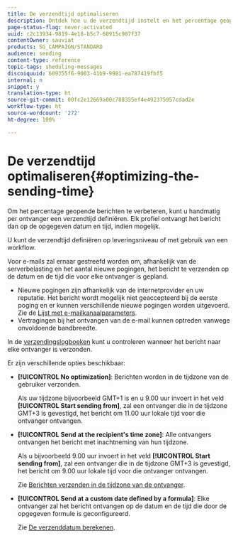```yaml
---
title: De verzendtijd optimaliseren
description: Ontdek hoe u de verzendtijd instelt en het percentage geopende berichten verbetert.
page-status-flag: never-activated
uuid: c2c13934-9819-4e18-b5c7-60915c907f37
contentOwner: sauviat
products: SG_CAMPAIGN/STANDARD
audience: sending
content-type: reference
topic-tags: sheduling-messages
discoiquuid: 609355f6-9003-41b9-9981-ea787419fbf5
internal: n
snippet: y
translation-type: ht
source-git-commit: 00fc2e12669a00c788355ef4e492375957cdad2e
workflow-type: ht
source-wordcount: '272'
ht-degree: 100%

---
```



# De verzendtijd optimaliseren{#optimizing-the-sending-time}

Om het percentage geopende berichten te verbeteren, kunt u handmatig per ontvanger een verzendtijd definiëren. Elk profiel ontvangt het bericht dan op de opgegeven datum en tijd, indien mogelijk.

U kunt de verzendtijd definiëren op leveringsniveau of met gebruik van een workflow.

Voor e-mails zal ernaar gestreefd worden om, afhankelijk van de serverbelasting en het aantal nieuwe pogingen, het bericht te verzenden op de datum en de tijd die voor elke ontvanger is gepland.

* Nieuwe pogingen zijn afhankelijk van de internetprovider en uw reputatie. Het bericht wordt mogelijk niet geaccepteerd bij de eerste poging en er kunnen verschillende nieuwe pogingen worden uitgevoerd. Zie de [Lijst met e-mailkanaalparameters](../../administration/using/configuring-email-channel.md).
* Vertragingen bij het ontvangen van de e-mail kunnen optreden vanwege onvoldoende bandbreedte.

In de [verzendingslogboeken](../../sending/using/monitoring-a-delivery.md#sending-logs) kunt u controleren wanneer het bericht naar elke ontvanger is verzonden.

Er zijn verschillende opties beschikbaar:

* **[!UICONTROL No optimization]**: Berichten worden in de tijdzone van de gebruiker verzonden.

   Als uw tijdzone bijvoorbeeld GMT+1 is en u 9.00 uur invoert in het veld **[!UICONTROL Start sending from]**, zal een ontvanger die in de tijdzone GMT+3 is gevestigd, het bericht om 11.00 uur lokale tijd voor die ontvanger ontvangen.

* **[!UICONTROL Send at the recipient's time zone]**: Alle ontvangers ontvangen het bericht met inachtneming van hun tijdzone.

   Als u bijvoorbeeld 9.00 uur invoert in het veld **[!UICONTROL Start sending from]**, zal een ontvanger die in de tijdzone GMT+3 is gevestigd, het bericht om 9.00 uur lokale tijd voor die ontvanger ontvangen.

   Zie [Berichten verzenden in de tijdzone van de ontvanger](../../sending/using/sending-messages-at-the-recipient-s-time-zone.md).

* **[!UICONTROL Send at a custom date defined by a formula]**: Elke ontvanger zal het bericht ontvangen op de datum en de tijd die door de opgegeven formule is geconfigureerd.

   Zie [De verzenddatum berekenen](../../sending/using/computing-the-sending-date.md).

